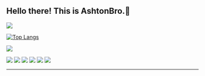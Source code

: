 <h2 align="left">
  Hello there! This is AshtonBro.👋
</h2>
<p align="left">  
  <img align=center src="https://github-readme-stats.vercel.app/api?username=AshtonBro&show_icons=true&theme=tokyonight">
</p>

[![Top Langs](https://github-readme-stats.vercel.app/api/top-langs/?username=AshtonBro&layout=compact)](https://github.com/anuraghazra/github-readme-stats)

<p align="left">
  <a href="https://github.com/AshtonBro">
    <img src="https://img.shields.io/github/followers/AshtonBro?style=social">
  </a>
</p>
<p align="left">
  <img src="https://img.shields.io/badge/C Sharp -green"> 
  <img src="https://img.shields.io/badge/ASP.NET -lightblue"> 
  <img src="https://img.shields.io/badge/HTML5 -orange"> 
  <img src="https://img.shields.io/badge/CSS3 -blue"> 
  <img src="https://img.shields.io/badge/Javascript -yellow"> 
  <img src="https://img.shields.io/badge/Git -grey"> 
</p>
<hr>

